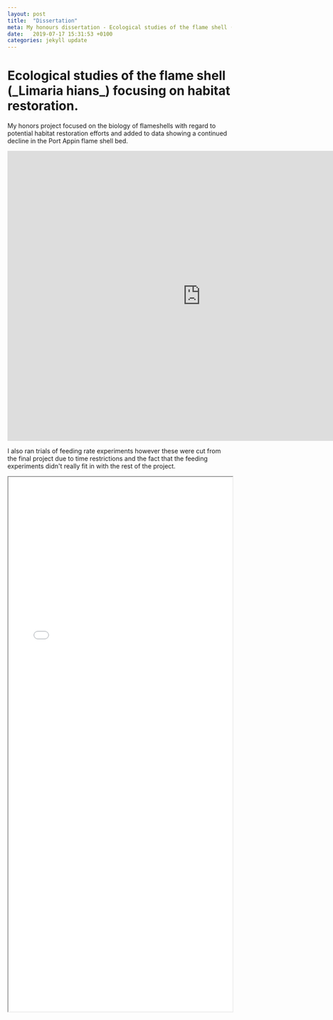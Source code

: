 ```yaml
---
layout: post
title:  "Dissertation"
meta: My honours dissertation - Ecological studies of the flame shell (_Limaria hians_) focusing on habitat restoration.
date:   2019-07-17 15:31:53 +0100
categories: jekyll update
---
```


<h1>Ecological studies of the flame shell (_Limaria hians_) focusing on habitat restoration.</h1>

My honors project focused on the biology of flameshells with regard to potential habitat restoration efforts and added to data showing a continued decline in the Port Appin flame shell bed. 

<iframe width="867" height="651" src="https://www.youtube.com/embed/gOKh0IdMGN4" frameborder="0" allow="accelerometer; autoplay; encrypted-media; gyroscope; picture-in-picture" allowfullscreen></iframe>

I also ran trials of feeding rate experiments however these were cut from the final project due to time restrictions and the fact that the feeding experiments didn't really fit in with the rest of the project.

<iframe src="/documents/R-J Alexander - Ecological studies of the flame shell focusing on habitat restoration - App.pdf#zoom=100&view=FitH" width="100%" height="1200px" style="iframe {display:block;margin:auto;"></iframe>